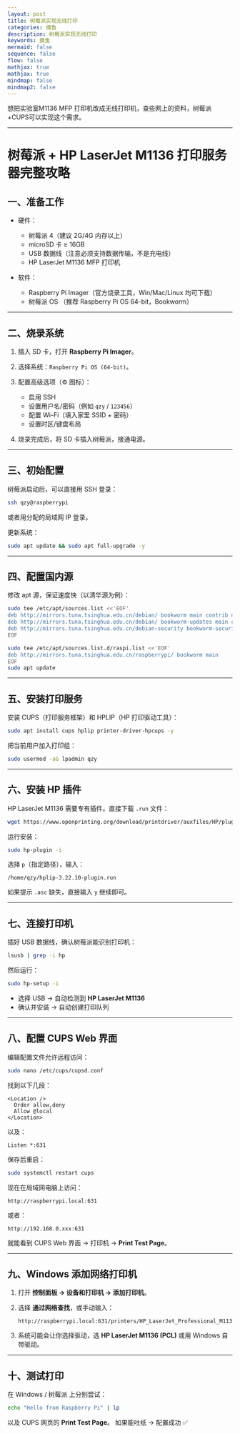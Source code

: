 ```yaml
---
layout: post
title: 树莓派实现无线打印
categories: 摸鱼
description: 树莓派实现无线打印
keywords: 摸鱼
mermaid: false
sequence: false
flow: false
mathjax: true
mathjax: true
mindmap: false
mindmap2: false
---
```


想把实验室M1136 MFP 打印机改成无线打印机，查些网上的资料，树莓派+CUPS可以实现这个需求。

---

#  树莓派 + HP LaserJet M1136 打印服务器完整攻略

## 一、准备工作

* 硬件：

  * 树莓派 4（建议 2G/4G 内存以上）
  * microSD 卡 ≥ 16GB
  * USB 数据线（注意必须支持数据传输，不是充电线）
  * HP LaserJet M1136 MFP 打印机

* 软件：

  * Raspberry Pi Imager（官方烧录工具，Win/Mac/Linux 均可下载）
  * 树莓派 OS （推荐 Raspberry Pi OS 64-bit，Bookworm）

---

## 二、️烧录系统

1. 插入 SD 卡，打开 **Raspberry Pi Imager**。
2. 选择系统：`Raspberry Pi OS (64-bit)`。
3. 配置高级选项（⚙️ 图标）：

   * 启用 SSH
   * 设置用户名/密码（例如 `qzy` / `123456`）
   * 配置 Wi-Fi（填入家里 SSID + 密码）
   * 设置时区/键盘布局
4. 烧录完成后，将 SD 卡插入树莓派，接通电源。

---

## 三、初始配置

树莓派启动后，可以直接用 SSH 登录：

```bash
ssh qzy@raspberrypi
```

或者用分配的局域网 IP 登录。

更新系统：

```bash
sudo apt update && sudo apt full-upgrade -y
```

---

## 四、配置国内源

修改 apt 源，保证速度快（以清华源为例）：

```bash
sudo tee /etc/apt/sources.list <<'EOF'
deb http://mirrors.tuna.tsinghua.edu.cn/debian/ bookworm main contrib non-free non-free-firmware
deb http://mirrors.tuna.tsinghua.edu.cn/debian/ bookworm-updates main contrib non-free non-free-firmware
deb http://mirrors.tuna.tsinghua.edu.cn/debian-security bookworm-security main contrib non-free non-free-firmware
EOF

sudo tee /etc/apt/sources.list.d/raspi.list <<'EOF'
deb http://mirrors.tuna.tsinghua.edu.cn/raspberrypi/ bookworm main
EOF
sudo apt update
```

---

## 五、安装打印服务

安装 CUPS（打印服务框架）和 HPLIP（HP 打印驱动工具）：

```bash
sudo apt install cups hplip printer-driver-hpcups -y
```

把当前用户加入打印组：

```bash
sudo usermod -aG lpadmin qzy
```

---

## 六、安装 HP 插件

HP LaserJet M1136 需要专有插件。直接下载 `.run` 文件：

```bash
wget https://www.openprinting.org/download/printdriver/auxfiles/HP/plugins/hplip-3.22.10-plugin.run -O ~/hplip-3.22.10-plugin.run
```

运行安装：

```bash
sudo hp-plugin -i
```

选择 `p`（指定路径），输入：

```
/home/qzy/hplip-3.22.10-plugin.run
```

如果提示 `.asc` 缺失，直接输入 `y` 继续即可。

---

## 七、连接打印机

插好 USB 数据线，确认树莓派能识别打印机：

```bash
lsusb | grep -i hp
```

然后运行：

```bash
sudo hp-setup -i
```

* 选择 USB → 自动检测到 **HP LaserJet M1136**
* 确认并安装 → 自动创建打印队列

---

## 八、配置 CUPS Web 界面

编辑配置文件允许远程访问：

```bash
sudo nano /etc/cups/cupsd.conf
```

找到以下几段：

```
<Location />
  Order allow,deny
  Allow @local
</Location>
```

以及：

```
Listen *:631
```

保存后重启：

```bash
sudo systemctl restart cups
```

现在在局域网电脑上访问：

```
http://raspberrypi.local:631
```

或者：

```
http://192.168.0.xxx:631
```

就能看到 CUPS Web 界面 → 打印机 → **Print Test Page**。

---

## 九、Windows 添加网络打印机

1. 打开 **控制面板 → 设备和打印机 → 添加打印机**。
2. 选择 **通过网络查找**，或手动输入：

   ```
   http://raspberrypi.local:631/printers/HP_LaserJet_Professional_M1136_MFP
   ```
3. 系统可能会让你选择驱动，选 **HP LaserJet M1136 (PCL)** 或用 Windows 自带驱动。

---

## 十、测试打印

在 Windows / 树莓派 上分别尝试：

```bash
echo "Hello from Raspberry Pi" | lp
```

以及 CUPS 网页的 **Print Test Page**。
如果能吐纸 → 配置成功 ✅

